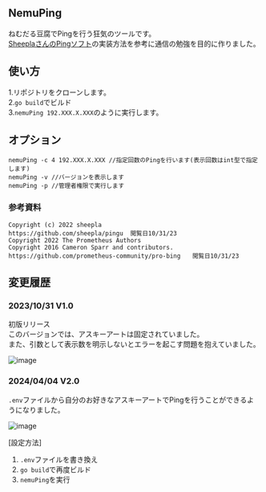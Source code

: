 ## NemuPing
ねむだる豆腐でPingを行う狂気のツールです。  
[SheeplaさんのPingソフト](https://github.com/sheepla/pingu)の実装方法を参考に通信の勉強を目的に作りました。

## 使い方
1.リポジトリをクローンします。  
2.`go build`でビルド  
3.`nemuPing 192.XXX.X.XXX`のように実行します。  

## オプション
```shell
nemuPing -c 4 192.XXX.X.XXX //指定回数のPingを行います(表示回数はint型で指定します)  
nemuPing -v //バージョンを表示します
nemuPing -p //管理者権限で実行します
```

### 参考資料
```
Copyright (c) 2022 sheepla
https://github.com/sheepla/pingu  閲覧日10/31/23
Copyright 2022 The Prometheus Authors
Copyright 2016 Cameron Sparr and contributors.
https://github.com/prometheus-community/pro-bing　　閲覧日10/31/23 
```

## 変更履歴

### 2023/10/31 V1.0
初版リリース  
このバージョンでは、アスキーアートは固定されていました。  
また、引数として表示数を明示しないとエラーを起こす問題を抱えていました。  

![image](https://github.com/CAT5NEKO/nemuping/assets/111590457/f7724159-3ee5-41ad-96d9-2bb1e217240b)


### 2024/04/04 V2.0
`.env`ファイルから自分のお好きなアスキーアートでPingを行うことができるようになりました。

![image](https://github.com/CAT5NEKO/nemuping/assets/111590457/d98df370-119e-4735-820c-48c2286081ff)


[設定方法]

1. `.env`ファイルを書き換え
2. `go build`で再度ビルド
3. `nemuPing`を実行
